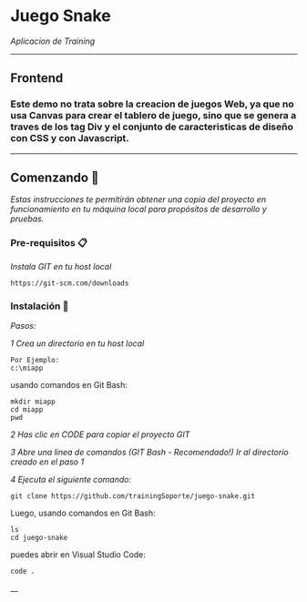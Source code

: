 # Juego Snake 
_Aplicacion de Training_

***
## Frontend

### Este demo no trata sobre la creacion de juegos Web, ya que no usa Canvas para crear el tablero de juego, sino que se genera a traves de los tag Div y el conjunto de caracteristicas de diseño con CSS y con Javascript.

***




## Comenzando 🚀

_Estas instrucciones te permitirán obtener una copia del proyecto en funcionamiento en tu máquina local para propósitos de desarrollo y pruebas._


### Pre-requisitos 📋

_Instala GIT en tu host local_

```
https://git-scm.com/downloads
```

### Instalación 🔧

_Pasos:_

_1 Crea un directorio en tu host local_

```
Por Ejemplo:
c:\miapp
```

usando comandos en Git Bash:

```
mkdir miapp
cd miapp
pwd

```

_2 Has clic en CODE para copiar el proyecto GIT_

_3 Abre una linea de comandos (GIT Bash - Recomendado!) Ir al directorio creado en el paso 1_

_4 Ejecuta el siguiente comando:_

```
git clone https://github.com/trainingSoporte/juego-snake.git
```
Luego, usando comandos en Git Bash:

```
ls
cd juego-snake
```

puedes abrir en Visual Studio Code:
```
code .

```
__




